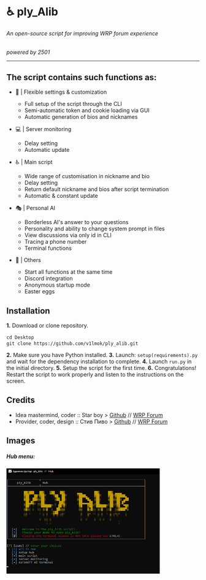 # ♿ ply_Alib
###### An open-source script for improving WRP forum experience
_powered by 2501_

------

## The script contains such functions as:

- 🔧 |  Flexible settings & customization
  - Full setup of the script through the CLI
  - Semi-automatic token and cookie loading via GUI
  - Automatic generation of bios and nicknames

- 💻 |  Server monitoring
  - Delay setting
  - Automatic update

- ♿ |  Main script
  - Wide range of customisation in nickname and bio 
  - Delay setting
  - Return default nickname and bios after script termination
  - Automatic & constant update
  
- 🎭 |  Personal AI
  - Borderless AI's answer to your questions
  - Personality and ability to change system prompt in files
  - View discussions via only id in CLI
  - Tracing a phone number
  - Terminal functions

- 💎 |  Others
  - Start all functions at the same time
  - Discord integration
  - Anonymous startup mode
  - Easter eggs

## Installation

**1.** Download or clone repository.
```batch
cd Desktop
git clone https://github.com/v1lmok/ply_alib.git
```
**2.** Make sure you have Python installed.
**3.** Launch: `setup(requirements).py` and wait for the dependency installation to complete.
**4.** Launch `run.py` in the initial directory.
**5.** Setup the script for the first time.
**6.** Congratulations! Restart the script to work properly and listen to the instructions on the screen.
 
## Credits

- Idea mastermind, coder :: Star boy > [Github](https://github.com/v1lmok) // [WRP Forum](https://forum.wayzer.ru/u/vilmok)
- Provider, coder, design :: Стив Пиво > [Github](https://github.com/PivoSteve) // [WRP Forum](https://forum.wayzer.ru/u/Buba)

## Images
##### Hub menu:
<img src="images/interface.png" width="400" height="275">


